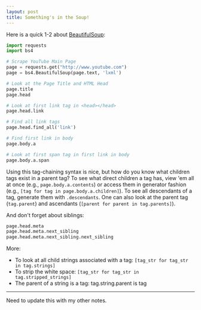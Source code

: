 ```yaml
---
layout: post
title: Something's in the Soup!
---
```


Here is a quick 1-2 about [BeautifulSoup](https://beautiful-soup-4.readthedocs.io/en/latest/):


```python
import requests
import bs4

# Scrape YouTube Main Page
page = requests.get("http://www.youtube.com")
page = bs4.BeautifulSoup(page.text, 'lxml')

# Look at the Page Title and HTML Head
page.title
page.head

# Look at first link tag in <head></head>
page.head.link

# Find all link tags
page.head.find_all('link')

# Find first link in body
page.body.a

# Look at first span tag in first link in body
page.body.a.span
```

Using this tag-chaining syntax is nice, but how do you know what children tags exist in a parent tag?
To see what direct children a tag has, view 'em all at once (e.g., `page.body.a.contents`) or access
them in generator fashion (e.g., `[tag for tag in page.body.a.children]`). To see all descendants of 
a tag, generate them with `.descendants`.  One can also look at the parent tag (`tag.parent`) and 
ascendants (`[parent for parent in tag.parents]`).  

And don't forget about siblings:
```python
page.head.meta
page.head.meta.next_sibling
page.head.meta.next_sibling.next_sibling
```

More:
* To look at all child strings associated with a tag: `[tag_str for tag_str in tag.strings]`
* To strip the white space: `[tag_str for tag_str in tag.stripped_strings]`
* The parent of a string is a tag:  tag.string.parent is tag

------------------------------------------------

Need to update this with my other notes.

